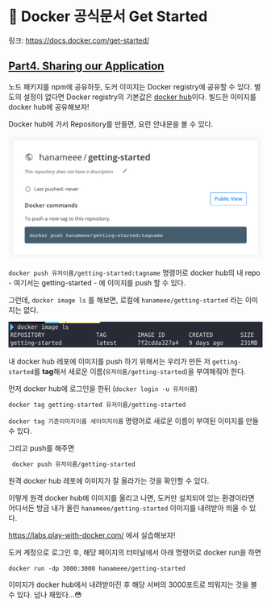 # 🐳 Docker 공식문서 Get Started

링크: https://docs.docker.com/get-started/

## [Part4. Sharing our Application](https://docs.docker.com/get-started/04_sharing_app/)

노드 패키지를 npm에 공유하듯, 도커 이미지는 Docker registry에 공유할 수 있다. 별도의 설정이 없다면 Docker registry의 기본값은 [docker hub](https://hub.docker.com/)이다. 빌드한 이미지를 docker hub에 공유해보자!

Docker hub에 가서 Repository를 만들면, 요런 안내문을 볼 수 있다.

<img src="Get-Started.assets/image-20210105222323214.png" alt="image-20210105222323214" style="zoom:50%;" />

`docker push 유저이름/getting-started:tagname` 명령어로 docker hub의 내 repo - 여기서는 getting-started - 에 이미지를 push 할 수 있다.

그런데, `docker image ls` 를 해보면, 로컬에 `hanameee/getting-started` 라는 이미지는 없다.

![image-20210105222825729](Get-Started.assets/image-20210105222825729.png)

내 docker hub 레포에 이미지를 push 하기 위해서는 우리가 만든 저 `getting-started`를 **tag**해서   새로운 이름(`유저이름/getting-started`)을 부여해줘야 한다.

먼저 docker hub에 로그인을 한뒤 (`docker login -u 유저이름`)

```bash
docker tag getting-started 유저이름/getting-started
```

`docker tag 기존이미지이름 새이미지이름` 명령어로 새로운 이름이 부여된 이미지를 만들 수 있다.

그리고 push를 해주면

```bash
 docker push 유저이름/getting-started
```

원격 docker hub 레포에 이미지가 잘 올라가는 것을 확인할 수 있다.

이렇게 원격 docker hub에 이미지를 올리고 나면, 도커만 설치되어 있는 환경이라면 어디서든 방금 내가 올린 `hanameee/getting-started` 이미지를 내려받아 띄울 수 있다.

https://labs.play-with-docker.com/ 에서 실습해보자!

도커 계정으로 로그인 후, 해당 페이지의 터미널에서 아래 명령어로 docker run을 하면

```
docker run -dp 3000:3000 hanameee/getting-started
```

이미지가 docker hub에서 내려받아진 후 해당 서버의 3000포트로 띄워지는 것을 볼 수 있다. 넘나 재밌다...😳